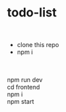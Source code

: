# todo-list
<br />
<ul>
    <li>clone this repo</li>
    <li>npm i</li>
</ul>

<br />
 
<br />
npm run dev 
<br />
cd frontend
<br />
npm i 
<br />
npm start 
<br />
